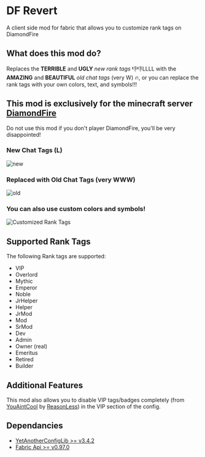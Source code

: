 # DF Revert
A client side mod for fabric that allows you to customize rank tags on DiamondFire
## What does this mod do?
Replaces the **TERRIBLE** and **UGLY** _new rank tags_ 👎👎LLLL with the **AMAZING** and **BEAUTIFUL** _old chat tags_ (very W) 🔥, or you can replace the rank tags with your own colors, text, and symbols!!!

## This mod is exclusively for the minecraft server [DiamondFire](https://mcdiamondfire.com/)
Do not use this mod if you don't player DiamondFire, you'll be very disappointed!

### New Chat Tags (L)
![new](https://cdn.modrinth.com/data/cached_images/3974d68eb66ba03106bd9bec253081e3f0792589.png)
### Replaced with Old Chat Tags (very WWW)
![old](https://cdn.modrinth.com/data/cached_images/5d210ff4a57f48ad3bbf3df55ad97821438163fe.png)
### You can also use custom colors and symbols!
![Customized Rank Tags](https://cdn.modrinth.com/data/cached_images/5fb4989387991c053c7951d76ac5fabed84a30ac.png)

## Supported Rank Tags
The following Rank tags are supported:
- VIP
- Overlord
- Mythic
- Emperor
- Noble
- JrHelper
- Helper
- JrMod
- Mod
- SrMod
- Dev
- Admin
- Owner (real)
- Emeritus
- Retired
- Builder

## Additional Features
This mod also allows you to disable VIP tags/badges completely (from [YouAintCool](https://github.com/Reasonlesss/YouAintCool) by [ReasonLess](https://github.com/Reasonlesss)) in the VIP section of the config.

## Dependancies
- [YetAnotherConfigLib >= v3.4.2](https://modrinth.com/mod/yacl)
- [Fabric Api >= v0.97.0](https://modrinth.com/mod/fabric-api)


